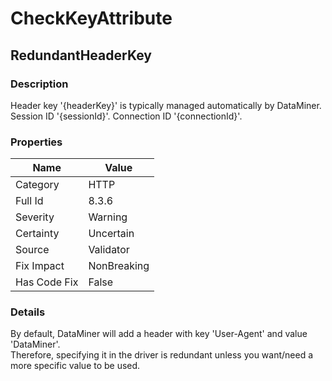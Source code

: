 ﻿---  
uid: Validator_8_3_6  
---

# CheckKeyAttribute

## RedundantHeaderKey

### Description

Header key '{headerKey}' is typically managed automatically by DataMiner. Session ID '{sessionId}'. Connection ID '{connectionId}'.

### Properties

| Name         | Value       |
| ------------ | ----------- |
| Category     | HTTP        |
| Full Id      | 8.3.6       |
| Severity     | Warning     |
| Certainty    | Uncertain   |
| Source       | Validator   |
| Fix Impact   | NonBreaking |
| Has Code Fix | False       |

### Details

By default, DataMiner will add a header with key 'User\-Agent' and value 'DataMiner'.  
Therefore, specifying it in the driver is redundant unless you want\/need a more specific value to be used.
